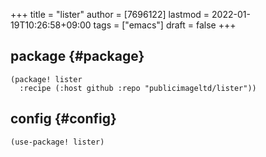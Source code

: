 +++
title = "lister"
author = [7696122]
lastmod = 2022-01-19T10:26:58+09:00
tags = ["emacs"]
draft = false
+++

## package {#package}

```elisp
(package! lister
  :recipe (:host github :repo "publicimageltd/lister"))
```


## config {#config}

```elisp
(use-package! lister)
```
